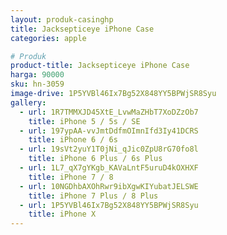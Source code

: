 ```yaml
---
layout: produk-casinghp
title: Jacksepticeye iPhone Case
categories: apple

# Produk
product-title: Jacksepticeye iPhone Case
harga: 90000
sku: hn-3059
image-drive: 1P5YVBl46Ix7Bg52X848YY5BPWjSR8Syu
gallery:
  - url: 1R7TMMXJD45XtE_LvwMaZHbT7XoDZzOb7
    title: iPhone 5 / 5s / SE
  - url: 197ypAA-vvJmtDdfmOImnIfd3Iy41DCRS
    title: iPhone 6 / 6s
  - url: 19sVt2yuY1T0jNi_qJic0ZpU8rG70fo8l
    title: iPhone 6 Plus / 6s Plus
  - url: 1L7_qX7gYKgb_KAVaLntF5uruD4kOXHXF
    title: iPhone 7 / 8
  - url: 10NGDhbAXOhRwr9ibXgwKIYubatJELSWE
    title: iPhone 7 Plus / 8 Plus
  - url: 1P5YVBl46Ix7Bg52X848YY5BPWjSR8Syu
    title: iPhone X
---
```

